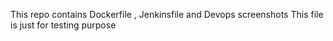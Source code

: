 This repo contains Dockerfile , Jenkinsfile and Devops screenshots 
This file is just for testing purpose 
